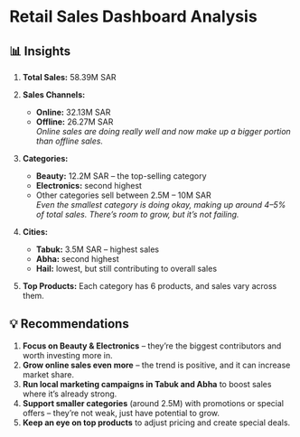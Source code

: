 # Retail Sales Dashboard Analysis

## 📊 Insights

1. **Total Sales:** 58.39M SAR

2. **Sales Channels:**
   - **Online:** 32.13M SAR
   - **Offline:** 26.27M SAR  
     _Online sales are doing really well and now make up a bigger portion than offline sales._

3. **Categories:**
   - **Beauty:** 12.2M SAR – the top-selling category
   - **Electronics:** second highest
   - Other categories sell between 2.5M – 10M SAR  
     _Even the smallest category is doing okay, making up around 4–5% of total sales. There’s room to grow, but it’s not failing._

4. **Cities:**
   - **Tabuk:** 3.5M SAR – highest sales
   - **Abha:** second highest
   - **Hail:** lowest, but still contributing to overall sales

5. **Top Products:** Each category has 6 products, and sales vary across them.

## 💡 Recommendations

1. **Focus on Beauty & Electronics** – they’re the biggest contributors and worth investing more in.
2. **Grow online sales even more** – the trend is positive, and it can increase market share.
3. **Run local marketing campaigns in Tabuk and Abha** to boost sales where it’s already strong.
4. **Support smaller categories** (around 2.5M) with promotions or special offers – they’re not weak, just have potential to grow.
5. **Keep an eye on top products** to adjust pricing and create special deals.
